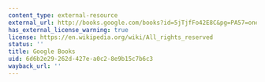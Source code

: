 ```yaml
---
content_type: external-resource
external_url: http://books.google.com/books?id=5jTjfFo42E8C&pg=PA57=onepage
has_external_license_warning: true
license: https://en.wikipedia.org/wiki/All_rights_reserved
status: ''
title: Google Books
uid: 6d6b2e29-262d-427e-a0c2-8e9b15c7b6c3
wayback_url: ''
---
```

